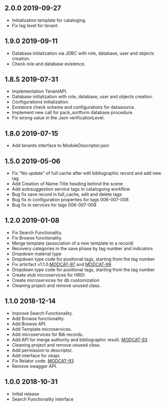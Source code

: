 ## 2.0.0 2019-09-27
* Initialization template for cataloging.
* Fix log level for tenant.


## 1.9.0 2019-09-11
* Database initialization via JDBC with role, database, user and objects creation.
* Check role and database existence.


## 1.8.5 2019-07-31
* Implementation TenantAPI.
* Database initialization with role, database, user and objects creation.
* Configurations initialization.
* Existence check schema and configurations for datasource.
* Implement new call for pack_sortform database procedure.
* Fix wrong value in the Json verificationLevel.


## 1.8.0 2019-07-15
* Add tenants interface to ModuleDescriptor.json


## 1.5.0 2019-05-06
* Fix "No update" of full cache after edit bibliographic record and add new tag
* Add Creation of Name-Title heading behind the scene
* Add autosuggestion service tags in cataloguing workflow
* Bug fix save record in full_cache, edit and delete tags
* Bug fix in configuration properties for tags 006-007-008
* Bug fix in services for tags 006-007-008

 
## 1.2.0 2019-01-08
 * Fix Search Functionality.
 * Fix Browse functionality.
 * Merge template (association of a new template to a record)
 * Recovery categories in the save phase by tag number and indicators
 * Dropdown material type
 * Dropdown type code for positional tags, starting from the tag number
 * Fix articfact v1.1.0.[MODCAT-97](https://issues.folio.org/browse/MODCAT-97) and [MODCAT-99](https://issues.folio.org/browse/MODCAT-99)
 * Dropdown type code for positional tags, starting from the tag number
 * Create stub microservices for HRDI
 * Create microservices for db customization
 * Cleaning project and remove unused class.


## 1.1.0 2018-12-14
 * Improve Search Functionality.
 * Add Browse functionality.
 * Add Browse API.
 * Add Template microservices.
 * Add microservices for Bib records.
 * Add API for merge authority and bibliographic result. [MODCAT-93](https://issues.folio.org/browse/MODCAT-93)
 * Cleaning project and remove unused class.
 * Add permission to descriptor.
 * Add interface for okapi.
 * Fix Relator code. [MODCAT-93](https://issues.folio.org/browse/MODCAT-92)
 * Remove swagger API.
 
 
## 1.0.0 2018-10-31
 * Initial release
 * Search Functionality interface
